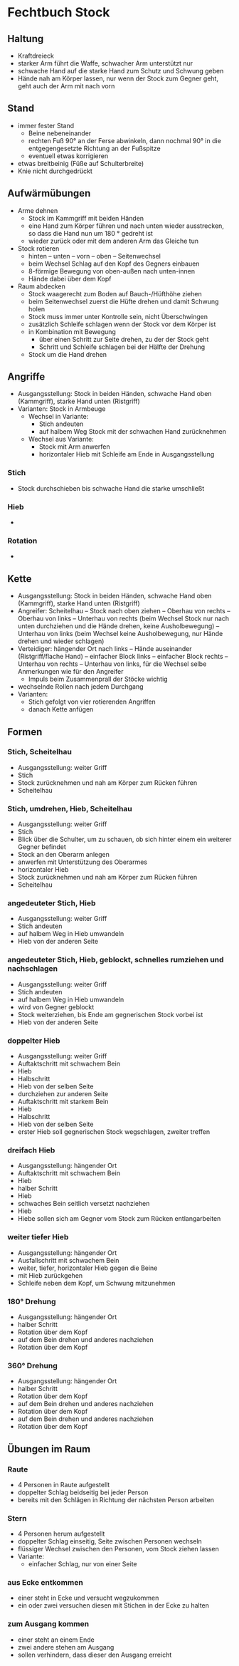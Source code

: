 # Fechtbuch Stock

## Haltung

- Kraftdreieck
- starker Arm führt die Waffe, schwacher Arm unterstützt nur
- schwache Hand auf die starke Hand zum Schutz und Schwung geben
- Hände nah am Körper lassen, nur wenn der Stock zum Gegner geht, geht auch der Arm mit nach vorn

## Stand

- immer fester Stand
	- Beine nebeneinander
	- rechten Fuß 90° an der Ferse abwinkeln, dann nochmal 90° in die entgegengesetzte Richtung an der Fußspitze
	- eventuell etwas korrigieren
- etwas breitbeinig (Füße auf Schulterbreite)
- Knie nicht durchgedrückt

## Aufwärmübungen

- Arme dehnen
	- Stock im Kammgriff mit beiden Händen
	- eine Hand zum Körper führen und nach unten wieder ausstrecken, so dass die Hand nun um 180 ° gedreht ist
	- wieder zurück oder mit dem anderen Arm das Gleiche tun
- Stock rotieren
	- hinten – unten  – vorn – oben – Seitenwechsel
	- beim Wechsel Schlag auf den Kopf des Gegners einbauen
	- 8-förmige Bewegung von oben-außen nach unten-innen
	- Hände dabei über dem Kopf
- Raum abdecken
	- Stock waagerecht zum Boden auf Bauch-/Hüfthöhe ziehen
	- beim Seitenwechsel zuerst die Hüfte drehen und damit Schwung holen
	- Stock muss immer unter Kontrolle sein, nicht Überschwingen
	- zusätzlich Schleife schlagen wenn der Stock vor dem Körper ist
	- in Kombination mit Bewegung
		- über einen Schritt zur Seite drehen, zu der der Stock geht
		- Schritt und Schleife schlagen bei der Hälfte der Drehung
	- Stock um die Hand drehen

## Angriffe

- Ausgangsstellung: Stock in beiden Händen, schwache Hand oben (Kammgriff), starke Hand unten (Ristgriff)
- Varianten: Stock in Armbeuge
	- Wechsel in Variante:
		- Stich andeuten
		- auf halbem Weg Stock mit der schwachen Hand zurücknehmen
	- Wechsel aus Variante:
		- Stock mit Arm anwerfen
		- horizontaler Hieb mit Schleife am Ende in Ausgangsstellung

### Stich

- Stock durchschieben bis schwache Hand die starke umschließt

### Hieb

- 

### Rotation

- 

## Kette

- Ausgangsstellung: Stock in beiden Händen, schwache Hand oben (Kammgriff), starke Hand unten (Ristgriff)
- Angreifer: Scheitelhau – Stock nach oben ziehen – Oberhau von rechts – Oberhau von links – Unterhau von rechts (beim Wechsel Stock nur nach unten durchziehen und die Hände drehen, keine Ausholbewegung) – Unterhau von links (beim Wechsel keine Ausholbewegung, nur Hände drehen und wieder schlagen)
- Verteidiger: hängender Ort nach links – Hände auseinander (Ristgriff/flache Hand) – einfacher Block links – einfacher Block rechts – Unterhau von rechts – Unterhau von links, für die Wechsel selbe Anmerkungen wie für den Angreifer
	- Impuls beim Zusammenprall der Stöcke wichtig
- wechselnde Rollen nach jedem Durchgang
- Varianten:
	- Stich gefolgt von vier rotierenden Angriffen
	- danach Kette anfügen

## Formen

### Stich, Scheitelhau

- Ausgangsstellung: weiter Griff
- Stich
- Stock zurücknehmen und nah am Körper zum Rücken führen
- Scheitelhau

### Stich, umdrehen, Hieb, Scheitelhau

- Ausgangsstellung: weiter Griff
- Stich
- Blick über die Schulter, um zu schauen, ob sich hinter einem ein weiterer Gegner befindet
- Stock an den Oberarm anlegen
- anwerfen mit Unterstützung des Oberarmes
- horizontaler Hieb
- Stock zurücknehmen und nah am Körper zum Rücken führen
- Scheitelhau

### angedeuteter Stich, Hieb

- Ausgangsstellung: weiter Griff
- Stich andeuten
- auf halbem Weg in Hieb umwandeln
- Hieb von der anderen Seite

### angedeuteter Stich, Hieb, geblockt, schnelles rumziehen und nachschlagen

- Ausgangsstellung: weiter Griff
- Stich andeuten
- auf halbem Weg in Hieb umwandeln
- wird von Gegner geblockt
- Stock weiterziehen, bis Ende am gegnerischen Stock vorbei ist
- Hieb von der anderen Seite

### doppelter Hieb

- Ausgangsstellung: weiter Griff
- Auftaktschritt mit schwachem Bein
- Hieb
- Halbschritt
- Hieb von der selben Seite
- durchziehen zur anderen Seite
- Auftaktschritt mit starkem Bein
- Hieb
- Halbschritt
- Hieb von der selben Seite
- erster Hieb soll gegnerischen Stock wegschlagen, zweiter treffen

### dreifach Hieb

- Ausgangsstellung: hängender Ort
- Auftaktschritt mit schwachem Bein
- Hieb
- halber Schritt
- Hieb
- schwaches Bein seitlich versetzt nachziehen
- Hieb
- Hiebe sollen sich am Gegner vom Stock zum Rücken entlangarbeiten

### weiter tiefer Hieb

- Ausgangsstellung: hängender Ort
- Ausfallschritt mit schwachem Bein
- weiter, tiefer, horizontaler Hieb gegen die Beine
- mit Hieb zurückgehen
- Schleife neben dem Kopf, um Schwung mitzunehmen

### 180° Drehung

- Ausgangsstellung: hängender Ort
- halber Schritt
- Rotation über dem Kopf
- auf dem Bein drehen und anderes nachziehen
- Rotation über dem Kopf

### 360° Drehung

- Ausgangsstellung: hängender Ort
- halber Schritt
- Rotation über dem Kopf
- auf dem Bein drehen und anderes nachziehen
- Rotation über dem Kopf
- auf dem Bein drehen und anderes nachziehen
- Rotation über dem Kopf

## Übungen im Raum

### Raute

- 4 Personen in Raute aufgestellt
- doppelter Schlag beidseitig bei jeder Person
- bereits mit den Schlägen in Richtung der nächsten Person arbeiten

### Stern

- 4 Personen herum aufgestellt
- doppelter Schlag einseitig, Seite zwischen Personen wechseln
- flüssiger Wechsel zwischen den Personen, vom Stock ziehen lassen
- Variante:
	- einfacher Schlag, nur von einer Seite

### aus Ecke entkommen

- einer steht in Ecke und versucht wegzukommen
- ein oder zwei versuchen diesen mit Stichen in der Ecke zu halten

### zum Ausgang kommen

- einer steht an einem Ende
- zwei andere stehen am Ausgang
- sollen verhindern, dass dieser den Ausgang erreicht
